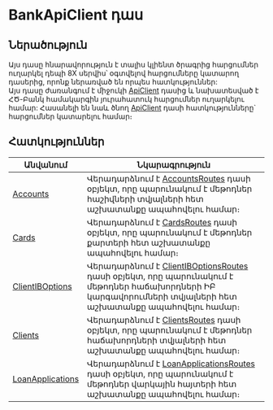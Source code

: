 ---
---

<div class="version-block" data-product-id="bank" data-version="250626.000, 250929.000" markdown="1">

# BankApiClient դաս

## Ներածություն

Այս դասը հնարավորություն է տալիս կլիենտ ծրագրից հարցումներ ուղարկել դեպի 8X սերվիս՝ օգտվելով հարցումները կատարող դասերից, որոնք ներառված են որպես հատկություններ:  
Այս դասը ժառանգում է միջուկի [ApiClient](../../types/ApiClient.md) դասից և նախատեսված է ՀԾ-Բանկ համակարգին յուրահատուկ հարցումներ ուղարկելու համար: 
Հասանելի են նաև ծնող [ApiClient](../../types/ApiClient.md) դասի հատկությունները` հարցումներ կատարելու համար։

## Հատկություններ

| Անվանում | Նկարագրություն |
|----------|----------------|
| [Accounts](BankApiClient/Accounts.md) | Վերադարձնում է [AccountsRoutes](../routes/AccountsRoutes.md) դասի օբյեկտ, որը պարունակում է մեթոդներ հաշիվների տվյալների հետ աշխատանքը ապահովելու համար։ |
| [Cards](BankApiClient/Cards.md) | Վերադարձնում է [CardsRoutes](../routes/CardsRoutes.md) դասի օբյեկտ, որը պարունակում է մեթոդներ քարտերի հետ աշխատանքը ապահովելու համար։ |
| [ClientIBOptions](BankApiClient/ClientIBOptions.md) | Վերադարձնում է [ClientIBOptionsRoutes](../routes/ClientIBOptionsRoutes.md) դասի օբյեկտ, որը պարունակում է մեթոդներ հաճախորդների ԻԲ կարգավորումների տվյալների հետ աշխատանքը ապահովելու համար։ |
| [Clients](BankApiClient/Clients.md) | Վերադարձնում է [ClientsRoutes](../routes/ClientsRoutes.md) դասի օբյեկտ, որը պարունակում է մեթոդներ հաճախորդների տվյալների հետ աշխատանքը ապահովելու համար։ |
| [LoanApplications](BankApiClient/LoanApplications.md) | Վերադարձնում է [LoanApplicationsRoutes](../routes/LoanApplicationsRoutes.md) դասի օբյեկտ, որը պարունակում է մեթոդներ վարկային հայտերի հետ աշխատանքը ապահովելու համար։ |

</div>
